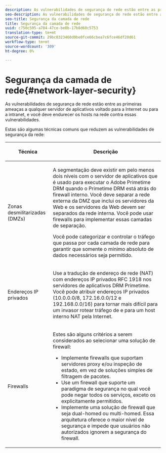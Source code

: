 ```yaml
---
description: As vulnerabilidades de segurança de rede estão entre as primeiras ameaças a qualquer servidor de aplicativos voltado para a Internet ou para a intranet, e você deve endurecer os hosts na rede contra essas vulnerabilidades.
seo-description: As vulnerabilidades de segurança de rede estão entre as primeiras ameaças a qualquer servidor de aplicativos voltado para a Internet ou para a intranet, e você deve endurecer os hosts na rede contra essas vulnerabilidades.
seo-title: Segurança da camada de rede
title: Segurança da camada de rede
uuid: c750c595-a784-47ce-be0b-17b8d60c5753
translation-type: tm+mt
source-git-commit: 29bc8323460d9be0fce66cbea7c6fce46df20d61
workflow-type: tm+mt
source-wordcount: '309'
ht-degree: 0%

---
```



# Segurança da camada de rede{#network-layer-security}

As vulnerabilidades de segurança de rede estão entre as primeiras ameaças a qualquer servidor de aplicativos voltado para a Internet ou para a intranet, e você deve endurecer os hosts na rede contra essas vulnerabilidades.

Estas são algumas técnicas comuns que reduzem as vulnerabilidades de segurança da rede:

<table frame="all" colsep="1" rowsep="1" class="+ topic/table adobe-d/table " id="table_djf_lhz_n4"> 
 <thead class="- topic/thead "> 
  <tr rowsep="1" class="- topic/row "> 
   <th colname="1" class="- topic/entry entry"> <p class="- topic/p ">Técnica </p> </th> 
   <th colname="2" class="- topic/entry entry"> <p class="- topic/p ">Descrição </p> </th> 
  </tr> 
 </thead>
 <tbody class="- topic/tbody "> 
  <tr rowsep="1" class="- topic/row "> 
   <td colname="1" class="- topic/entry "> <p class="- topic/p ">Zonas desmilitarizadas (DMZs) </p> </td> 
   <td colname="2" class="- topic/entry "> <p class="- topic/p ">A segmentação deve existir em pelo menos dois níveis com o servidor de aplicativos que é usado para executar o Adobe Primetime DRM quando o Primetime DRM está atrás do firewall interno. Você deve separar a rede externa da DMZ que inclui os servidores da Web e os servidores da Web devem ser separados da rede interna. Você pode usar firewalls para implementar essas camadas de separação. </p> <p>Você pode categorizar e controlar o tráfego que passa por cada camada de rede para garantir que somente o mínimo absoluto de dados necessários seja permitido. </p> </td> 
  </tr> 
  <tr rowsep="1" class="- topic/row "> 
   <td colname="1" class="- topic/entry "> <p class="- topic/p ">Endereços IP privados </p> </td> 
   <td colname="2" class="- topic/entry "> <p class="- topic/p ">Use a tradução de endereço de rede (NAT) com endereços IP privados RFC 1918 nos servidores de aplicativos DRM Primetime. Você pode atribuir endereços IP privados (10.0.0.0/8, 172.16.0.0/12 e 192.168.0.0/16) para tornar mais difícil para um invasor rotear tráfego de e para um host interno NAT pela Internet. </p> </td> 
  </tr> 
  <tr rowsep="0" class="- topic/row "> 
   <td colname="1" class="- topic/entry "> <p class="- topic/p ">Firewalls </p> </td> 
   <td colname="2" class="- topic/entry "> <p class="- topic/p ">Estes são alguns critérios a serem considerados ao selecionar uma solução de firewall: </p> <p class="- topic/p "> 
     <ul class="- topic/ul " id="ul_wjf_lhz_n4"> 
      <li class="- topic/li " id="li_A620D0B635384590BA7804F9720D04D0">Implemente firewalls que suportam servidores proxy e/ou inspeção de estado, em vez de soluções simples de filtragem de pacotes. </li> 
      <li class="- topic/li " id="li_3E4F814A30C047539185C23F4F57C282">Use um firewall que suporte um paradigma de segurança no qual você pode negar todos os serviços, exceto os explicitamente permitidos. </li> 
      <li class="- topic/li " id="li_96160B3F14C4425397F017AF93FABE32">Implemente uma solução de firewall que seja dual-homed ou multi-homed. Essa arquitetura oferece o maior nível de segurança e impede que usuários não autorizados ignorem a segurança do firewall. </li> 
     </ul> </p> </td> 
  </tr> 
 </tbody> 
</table>

